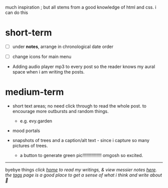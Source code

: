 much inspiration ; but all stems from a good knowledge of html and css. i can do this

# short-term
- [ ] under **notes**, arrange in chronological date order

- [ ] change icons for main menu


- Adding audio player mp3 to every post so the reader knows my aural space when i am writing the posts. 

# medium-term
- short text areas; no need click through to read the whole post. to encourage more outbursts and random things. 
	- e.g. evy.garden

- mood portals

- snapshots of trees and a caption/alt text - since i capture so many pictures of trees. 
	- a button to generate green pic!!!!!!!!!!!!!!! omgosh so excited. 

---

byebye things
*click [home](/) to read my writings, & view messier notes [here](http://litepalette.github.io/notes). the [tags](/tags) page is a good place to get a sense of what i think and write about 🦋*